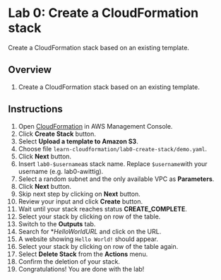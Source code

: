 # Lab 0: Create a CloudFormation stack

Create a CloudFormation stack based on an existing template.

## Overview
1. Create a CloudFormation stack based on an existing template.

## Instructions
1. Open [CloudFormation](https://console.aws.amazon.com/cloudformation) in AWS Management Console.
1. Click **Create Stack** button.
1. Select **Upload a template to Amazon S3**.
1. Choose file ``learn-cloudformation/lab0-create-stack/demo.yaml``.
1. Click **Next** button.
1. Insert ``lab0-$username``as stack name. Replace ``$username``with your username (e.g. lab0-awittig).
1. Select a random subnet and the only available VPC as **Parameters**.
1. Click **Next** button.
1. Skip next step by clicking on **Next** button.
1. Review your input and click **Create** button.
1. Wait until your stack reaches status **CREATE_COMPLETE**.
1. Select your stack by clicking on row of the table.
1. Switch to the **Outputs** tab.
1. Search for **HelloWorldURL* and click on the URL.
1. A website showing ``Hello World!`` should appear.
1. Select your stack by clicking on row of the table again.
1. Select **Delete Stack** from the **Actions** menu.
1. Confirm the deletion of your stack.
1. Congratulations! You are done with the lab!